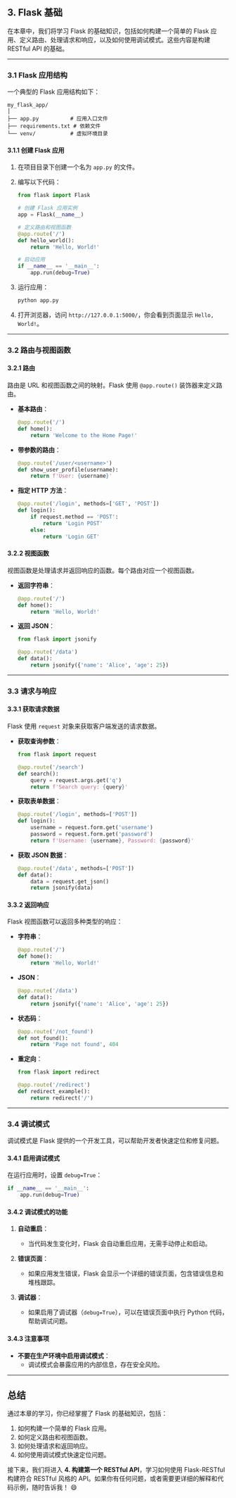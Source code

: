 ## **3. Flask 基础**

在本章中，我们将学习 Flask 的基础知识，包括如何构建一个简单的 Flask 应用、定义路由、处理请求和响应，以及如何使用调试模式。这些内容是构建 RESTful API 的基础。

---

### **3.1 Flask 应用结构**

一个典型的 Flask 应用结构如下：
```
my_flask_app/
│
├── app.py          # 应用入口文件
├── requirements.txt # 依赖文件
└── venv/           # 虚拟环境目录
```

#### **3.1.1 创建 Flask 应用**
1. 在项目目录下创建一个名为 `app.py` 的文件。
2. 编写以下代码：
   ```python
   from flask import Flask

   # 创建 Flask 应用实例
   app = Flask(__name__)

   # 定义路由和视图函数
   @app.route('/')
   def hello_world():
       return 'Hello, World!'

   # 启动应用
   if __name__ == '__main__':
       app.run(debug=True)
   ```

3. 运行应用：
   ```bash
   python app.py
   ```

4. 打开浏览器，访问 `http://127.0.0.1:5000/`，你会看到页面显示 `Hello, World!`。

---

### **3.2 路由与视图函数**

#### **3.2.1 路由**
路由是 URL 和视图函数之间的映射。Flask 使用 `@app.route()` 装饰器来定义路由。

- **基本路由**：
  ```python
  @app.route('/')
  def home():
      return 'Welcome to the Home Page!'
  ```

- **带参数的路由**：
  ```python
  @app.route('/user/<username>')
  def show_user_profile(username):
      return f'User: {username}'
  ```

- **指定 HTTP 方法**：
  ```python
  @app.route('/login', methods=['GET', 'POST'])
  def login():
      if request.method == 'POST':
          return 'Login POST'
      else:
          return 'Login GET'
  ```

#### **3.2.2 视图函数**
视图函数是处理请求并返回响应的函数。每个路由对应一个视图函数。

- **返回字符串**：
  ```python
  @app.route('/')
  def home():
      return 'Hello, World!'
  ```

- **返回 JSON**：
  ```python
  from flask import jsonify

  @app.route('/data')
  def data():
      return jsonify({'name': 'Alice', 'age': 25})
  ```

---

### **3.3 请求与响应**

#### **3.3.1 获取请求数据**
Flask 使用 `request` 对象来获取客户端发送的请求数据。

- **获取查询参数**：
  ```python
  from flask import request

  @app.route('/search')
  def search():
      query = request.args.get('q')
      return f'Search query: {query}'
  ```

- **获取表单数据**：
  ```python
  @app.route('/login', methods=['POST'])
  def login():
      username = request.form.get('username')
      password = request.form.get('password')
      return f'Username: {username}, Password: {password}'
  ```

- **获取 JSON 数据**：
  ```python
  @app.route('/data', methods=['POST'])
  def data():
      data = request.get_json()
      return jsonify(data)
  ```

#### **3.3.2 返回响应**
Flask 视图函数可以返回多种类型的响应：
- **字符串**：
  ```python
  @app.route('/')
  def home():
      return 'Hello, World!'
  ```

- **JSON**：
  ```python
  @app.route('/data')
  def data():
      return jsonify({'name': 'Alice', 'age': 25})
  ```

- **状态码**：
  ```python
  @app.route('/not_found')
  def not_found():
      return 'Page not found', 404
  ```

- **重定向**：
  ```python
  from flask import redirect

  @app.route('/redirect')
  def redirect_example():
      return redirect('/')
  ```

---

### **3.4 调试模式**

调试模式是 Flask 提供的一个开发工具，可以帮助开发者快速定位和修复问题。

#### **3.4.1 启用调试模式**
在运行应用时，设置 `debug=True`：
```python
if __name__ == '__main__':
    app.run(debug=True)
```

#### **3.4.2 调试模式的功能**
1. **自动重启**：
   - 当代码发生变化时，Flask 会自动重启应用，无需手动停止和启动。

2. **错误页面**：
   - 如果应用发生错误，Flask 会显示一个详细的错误页面，包含错误信息和堆栈跟踪。

3. **调试器**：
   - 如果启用了调试器（`debug=True`），可以在错误页面中执行 Python 代码，帮助调试问题。

#### **3.4.3 注意事项**
- **不要在生产环境中启用调试模式**：
  - 调试模式会暴露应用的内部信息，存在安全风险。

---

## **总结**
通过本章的学习，你已经掌握了 Flask 的基础知识，包括：
1. 如何构建一个简单的 Flask 应用。
2. 如何定义路由和视图函数。
3. 如何处理请求和返回响应。
4. 如何使用调试模式快速定位问题。

接下来，我们将进入 **4. 构建第一个 RESTful API**，学习如何使用 Flask-RESTful 构建符合 RESTful 风格的 API。如果你有任何问题，或者需要更详细的解释和代码示例，随时告诉我！ 😄